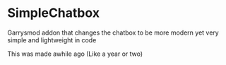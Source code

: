 # SimpleChatbox
Garrysmod addon that changes the chatbox to be more modern yet very simple and lightweight in code

This was made awhile ago (Like a year or two)

